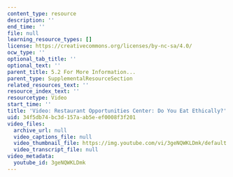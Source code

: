 ```yaml
---
content_type: resource
description: ''
end_time: ''
file: null
learning_resource_types: []
license: https://creativecommons.org/licenses/by-nc-sa/4.0/
ocw_type: ''
optional_tab_title: ''
optional_text: ''
parent_title: 5.2 For More Information...
parent_type: SupplementalResourceSection
related_resources_text: ''
resource_index_text: ''
resourcetype: Video
start_time: ''
title: 'Video: Restaurant Opportunities Center: Do You Eat Ethically?'
uid: 34f5db74-bc3d-157a-ab5e-ef0008f3f201
video_files:
  archive_url: null
  video_captions_file: null
  video_thumbnail_file: https://img.youtube.com/vi/3geNQWKLDmk/default.jpg
  video_transcript_file: null
video_metadata:
  youtube_id: 3geNQWKLDmk
---
```

